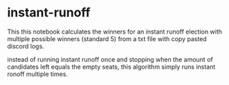 # instant-runoff

This this notebook calculates the winners for an instant runoff election with multiple possible winners (standard 5) from a txt file with copy pasted discord logs.

instead of  running instant runoff once and stopping when the amount of candidates left equals the empty seats, this algorithm simply runs  instant ronoff multiple times.
